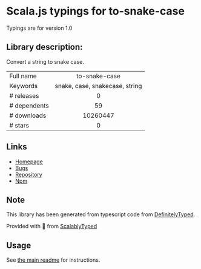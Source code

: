 
# Scala.js typings for to-snake-case

Typings are for version 1.0

## Library description:
Convert a string to snake case.

|                    |                 |
| ------------------ | :-------------: |
| Full name          | to-snake-case |
| Keywords           | snake, case, snakecase, string |
| # releases         | 0 |
| # dependents       | 59 |
| # downloads        | 10260447 |
| # stars            | 0 |

## Links
- [Homepage](https://github.com/ianstormtaylor/to-snake-case)
- [Bugs](https://github.com/ianstormtaylor/to-snake-case/issues)
- [Repository](https://github.com/ianstormtaylor/to-snake-case)
- [Npm](https://www.npmjs.com/package/to-snake-case)
    


## Note
This library has been generated from typescript code from [DefinitelyTyped](https://definitelytyped.org).

Provided with :purple_heart: from [ScalablyTyped](https://github.com/oyvindberg/ScalablyTyped)

## Usage
See [the main readme](../../readme.md) for instructions.


